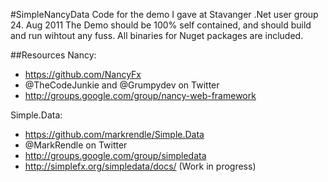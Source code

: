 #SimpleNancyData
Code for the demo I gave at Stavanger .Net user group 24. Aug 2011
The Demo should be 100% self contained, and should build and run wihtout any fuss. All binaries for Nuget packages are included.

##Resources
Nancy:
* https://github.com/NancyFx
* @TheCodeJunkie and @Grumpydev on Twitter
* http://groups.google.com/group/nancy-web-framework

Simple.Data:
* https://github.com/markrendle/Simple.Data
* @MarkRendle on Twitter
* http://groups.google.com/group/simpledata
* http://simplefx.org/simpledata/docs/ (Work in progress)

